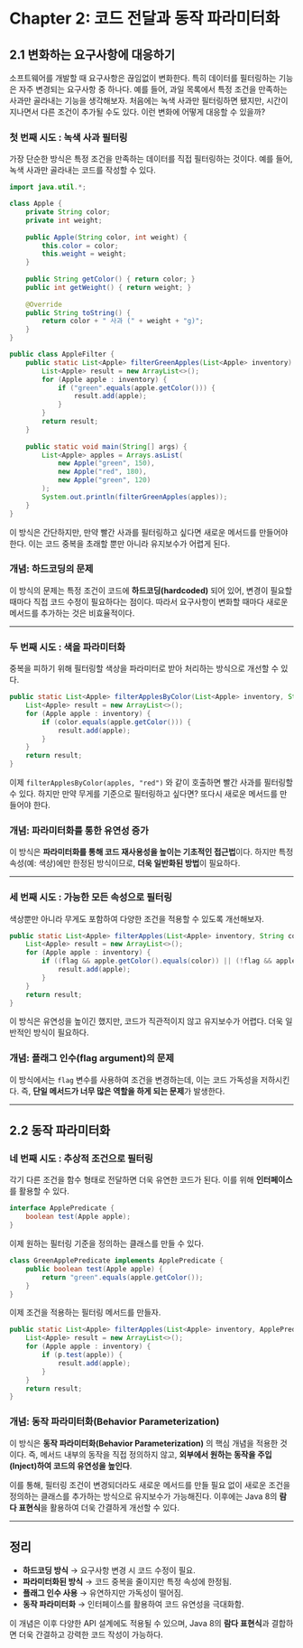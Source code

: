 # Chapter 2: 코드 전달과 동작 파라미터화

## 2.1 변화하는 요구사항에 대응하기

소프트웨어를 개발할 때 요구사항은 끊임없이 변화한다. 특히 데이터를 필터링하는 기능은 자주 변경되는 요구사항 중 하나다. 예를 들어, 과일 목록에서 특정 조건을 만족하는 사과만 골라내는 기능을 생각해보자. 처음에는 녹색 사과만 필터링하면 됐지만, 시간이 지나면서 다른 조건이 추가될 수도 있다. 이런 변화에 어떻게 대응할 수 있을까?

### 첫 번째 시도 : 녹색 사과 필터링

가장 단순한 방식은 특정 조건을 만족하는 데이터를 직접 필터링하는 것이다. 예를 들어, 녹색 사과만 골라내는 코드를 작성할 수 있다.

```java
import java.util.*;

class Apple {
    private String color;
    private int weight;
    
    public Apple(String color, int weight) {
        this.color = color;
        this.weight = weight;
    }
    
    public String getColor() { return color; }
    public int getWeight() { return weight; }
    
    @Override
    public String toString() {
        return color + " 사과 (" + weight + "g)";
    }
}
```

```java
public class AppleFilter {
    public static List<Apple> filterGreenApples(List<Apple> inventory) {
        List<Apple> result = new ArrayList<>();
        for (Apple apple : inventory) {
            if ("green".equals(apple.getColor())) {
                result.add(apple);
            }
        }
        return result;
    }
    
    public static void main(String[] args) {
        List<Apple> apples = Arrays.asList(
            new Apple("green", 150),
            new Apple("red", 180),
            new Apple("green", 120)
        );
        System.out.println(filterGreenApples(apples));
    }
}
```

이 방식은 간단하지만, 만약 빨간 사과를 필터링하고 싶다면 새로운 메서드를 만들어야 한다. 이는 코드 중복을 초래할 뿐만 아니라 유지보수가 어렵게 된다.

### 개념: 하드코딩의 문제
이 방식의 문제는 특정 조건이 코드에 **하드코딩(hardcoded)** 되어 있어, 변경이 필요할 때마다 직접 코드 수정이 필요하다는 점이다. 따라서 요구사항이 변화할 때마다 새로운 메서드를 추가하는 것은 비효율적이다.

---

### 두 번째 시도 : 색을 파라미터화

중복을 피하기 위해 필터링할 색상을 파라미터로 받아 처리하는 방식으로 개선할 수 있다.

```java
public static List<Apple> filterApplesByColor(List<Apple> inventory, String color) {
    List<Apple> result = new ArrayList<>();
    for (Apple apple : inventory) {
        if (color.equals(apple.getColor())) {
            result.add(apple);
        }
    }
    return result;
}
```

이제 `filterApplesByColor(apples, "red")` 와 같이 호출하면 빨간 사과를 필터링할 수 있다. 하지만 만약 무게를 기준으로 필터링하고 싶다면? 또다시 새로운 메서드를 만들어야 한다.

### 개념: 파라미터화를 통한 유연성 증가
이 방식은 **파라미터화를 통해 코드 재사용성을 높이는 기초적인 접근법**이다. 하지만 특정 속성(예: 색상)에만 한정된 방식이므로, **더욱 일반화된 방법**이 필요하다.

---

### 세 번째 시도 : 가능한 모든 속성으로 필터링

색상뿐만 아니라 무게도 포함하여 다양한 조건을 적용할 수 있도록 개선해보자.

```java
public static List<Apple> filterApples(List<Apple> inventory, String color, int weight, boolean flag) {
    List<Apple> result = new ArrayList<>();
    for (Apple apple : inventory) {
        if ((flag && apple.getColor().equals(color)) || (!flag && apple.getWeight() > weight)) {
            result.add(apple);
        }
    }
    return result;
}
```

이 방식은 유연성을 높이긴 했지만, 코드가 직관적이지 않고 유지보수가 어렵다. 더욱 일반적인 방식이 필요하다.

### 개념: 플래그 인수(flag argument)의 문제
이 방식에서는 `flag` 변수를 사용하여 조건을 변경하는데, 이는 코드 가독성을 저하시킨다. 즉, **단일 메서드가 너무 많은 역할을 하게 되는 문제**가 발생한다.

---

## 2.2 동작 파라미터화

### 네 번째 시도 : 추상적 조건으로 필터링

각기 다른 조건을 함수 형태로 전달하면 더욱 유연한 코드가 된다. 이를 위해 **인터페이스**를 활용할 수 있다.

```java
interface ApplePredicate {
    boolean test(Apple apple);
}
```

이제 원하는 필터링 기준을 정의하는 클래스를 만들 수 있다.

```java
class GreenApplePredicate implements ApplePredicate {
    public boolean test(Apple apple) {
        return "green".equals(apple.getColor());
    }
}
```

이제 조건을 적용하는 필터링 메서드를 만들자.

```java
public static List<Apple> filterApples(List<Apple> inventory, ApplePredicate p) {
    List<Apple> result = new ArrayList<>();
    for (Apple apple : inventory) {
        if (p.test(apple)) {
            result.add(apple);
        }
    }
    return result;
}
```

### 개념: 동작 파라미터화(Behavior Parameterization)
이 방식은 **동작 파라미터화(Behavior Parameterization)** 의 핵심 개념을 적용한 것이다. 즉, 메서드 내부의 동작을 직접 정의하지 않고, **외부에서 원하는 동작을 주입(Inject)하여 코드의 유연성을 높인다**.

이를 통해, 필터링 조건이 변경되더라도 새로운 메서드를 만들 필요 없이 새로운 조건을 정의하는 클래스를 추가하는 방식으로 유지보수가 가능해진다. 이후에는 Java 8의 **람다 표현식**을 활용하여 더욱 간결하게 개선할 수 있다.

---

## 정리
- **하드코딩 방식** → 요구사항 변경 시 코드 수정이 필요.
- **파라미터화된 방식** → 코드 중복을 줄이지만 특정 속성에 한정됨.
- **플래그 인수 사용** → 유연하지만 가독성이 떨어짐.
- **동작 파라미터화** → 인터페이스를 활용하여 코드 유연성을 극대화함.

이 개념은 이후 다양한 API 설계에도 적용될 수 있으며, Java 8의 **람다 표현식**과 결합하면 더욱 간결하고 강력한 코드 작성이 가능하다.

